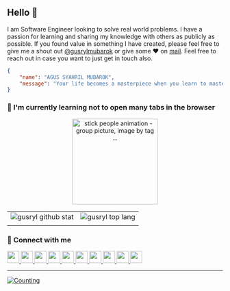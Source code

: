 ## Hello 👋 
I am Software Engineer looking to solve real world problems. I have a passion for learning and sharing my knowledge with others as publicly as possible. If you found value in something I have created, please feel free to give me a shout out [@gusrylmubarok](https://instagram.com/gusrylmubarok/) or give some ♥ on [mail](mailto:gusrylmubarok@gmail.com). Feel free to reach out in case you want to just get in touch also.


```json
{
    "name": "AGUS SYAHRIL MUBAROK",
    "message": "Your life becomes a masterpiece when you learn to master piece.",
}
```
###  🌱 I'm currently learning not to open many tabs in the browser
<p align="center">
<a href="http://cliparts.co/clipart/2423198" title="Image from cliparts.co"><img src="http://cliparts.co/cliparts/BTg/E5M/BTgE5MByc.gif" width="200" alt="stick people animation - group picture, image by tag ..." /></a>

|||
|---|---|
|![gusryl github stat](https://github-readme-stats.vercel.app/api?username=gusrylmubarok&show_icons=true&hide_border=true&theme=graywhite)|![gusryl top lang](https://github-readme-stats.vercel.app/api/top-langs/?username=GusrylMubarok&layout=compact&hide=html,css,scss,vue,PLpgSQL&langs_count=4&hide_border=true&theme=graywhite)|
||| 

</p>
<!--
###  🔧 Favorite tools and technology
<p align="left">
<a href="https://www.linux.org/" target="_blank" rel="noreferrer"> <img height="28" width="28" src="https://unpkg.com/simple-icons@v6/icons/linux.svg"> </a>
<a href="https://code.visualstudio.com/" target="_blank" rel="noreferrer"> <img height="28" width="28" src="https://unpkg.com/simple-icons@v6/icons/visualstudiocode.svg"> </a>
<a href="https://www.jetbrains.com/idea/" target="_blank" rel="noreferrer"> <img height="28" width="28" src="https://unpkg.com/simple-icons@v6/icons/intellijidea.svg"> </a>
<a href="https://developer.android.com/studio" target="_blank" rel="noreferrer"> <img height="28" width="28" src="https://unpkg.com/simple-icons@v6/icons/androidstudio.svg"> </a>
<a href="https://www.docker.com/" target="_blank" rel="noreferrer"> <img height="28" width="28" src="https://unpkg.com/simple-icons@v6/icons/docker.svg"> </a>
<a href="https://www.java.com/" target="_blank" rel="noreferrer"> <img height="28" width="28" src="https://unpkg.com/simple-icons@v6/icons/java.svg"> </a> 
<a href="https://go.dev/" target="_blank" rel="noreferrer"> <img height="28" width="28" src="https://unpkg.com/simple-icons@v6/icons/go.svg"> </a>
<a href="https://www.javascript.com/" target="_blank" rel="noreferrer"> <img height="28" width="28" src="https://unpkg.com/simple-icons@v6/icons/javascript.svg"> </a>
<a href="https://nodejs.org/en/" target="_blank" rel="noreferrer"> <img height="28" width="28" src="https://unpkg.com/simple-icons@v6/icons/nodedotjs.svg"> </a>
<a href="https://www.php.net/" target="_blank" rel="noreferrer"> <img height="28" width="28" src="https://unpkg.com/simple-icons@v6/icons/php.svg"> </a> 
<a href="https://kotlinlang.org/" target="_blank" rel="noreferrer"> <img height="28" width="28" src="https://unpkg.com/simple-icons@v6/icons/kotlin.svg"> </a>
<a href="https://www.python.org/" target="_blank" rel="noreferrer"> <img height="28" width="28" src="https://unpkg.com/simple-icons@v6/icons/python.svg"> </a> 
<a href="https://www.npmjs.com/" target="_blank" rel="noreferrer"> <img height="28" width="28" src="https://unpkg.com/simple-icons@v6/icons/npm.svg"> </a> 
<a href="https://yarnpkg.com/" target="_blank" rel="noreferrer"> <img height="28" width="28" src="https://unpkg.com/simple-icons@v6/icons/yarn.svg"> </a> 
<a href="https://gradle.org/" target="_blank" rel="noreferrer"> <img height="28" width="28" src="https://unpkg.com/simple-icons@v6/icons/gradle.svg"> </a>
<a href="https://maven.apache.org/" target="_blank" rel="noreferrer"> <img height="28" width="28" src="https://unpkg.com/simple-icons@v6/icons/apachemaven.svg"> </a>
<a href="https://www.postgresql.org/" target="_blank" rel="noreferrer"> <img height="28" width="28" src="https://unpkg.com/simple-icons@v6/icons/postgresql.svg"> </a>
<a href="https://www.mongodb.com/" target="_blank" rel="noreferrer"> <img height="28" width="28" src="https://unpkg.com/simple-icons@v6/icons/mongodb.svg"> </a>
<a href="https://expressjs.com/" target="_blank" rel="noreferrer"> <img height="28" width="28" src="https://unpkg.com/simple-icons@v6/icons/express.svg"> </a>
<a href="https://spring.io/" target="_blank" rel="noreferrer"> <img height="28" width="28" src="https://unpkg.com/simple-icons@v6/icons/spring.svg"> </a> 
<a href="https://codeigniter.com/" target="_blank" rel="noreferrer"> <img height="28" width="28" src="https://unpkg.com/simple-icons@v6/icons/codeigniter.svg"> </a> 
<a href="https://www.nginx.com/" target="_blank" rel="noreferrer"> <img height="28" width="28" src="https://unpkg.com/simple-icons@v6/icons/nginx.svg"> </a>
<a href="https://git-scm.com/" target="_blank" rel="noreferrer"> <img height="28" width="28" src="https://unpkg.com/simple-icons@v6/icons/git.svg"> </a>
<a href="https://www.postman.com/" target="_blank" rel="noreferrer"> <img height="28" width="28" src="https://unpkg.com/simple-icons@v6/icons/postman.svg"> </a>
<a href="https://swagger.io/" target="_blank" rel="noreferrer"> <img height="28" width="28" src="https://unpkg.com/simple-icons@v6/icons/swagger.svg"> </a>
<a href="https://gnupg.org/" target="_blank" rel="noreferrer"> <img height="28" width="28" src="https://unpkg.com/simple-icons@v6/icons/gnuprivacyguard.svg"> </a>
<a href="https://aws.amazon.com/id/" target="_blank" rel="noreferrer"> <img height="28" width="28" src="https://unpkg.com/simple-icons@v6/icons/amazonaws.svg"> </a>   
<a href="https://www.amd.com/en" target="_blank" rel="noreferrer"> <img height="28" width="28" src="https://unpkg.com/simple-icons@v6/icons/amd.svg"> </a>
<a href="" target="_blank" rel="noreferrer"> <img height="28" width="28" src="https://unpkg.com/simple-icons@v6/icons/github.svg"> </a>
</p>
    
</p>
-->

###  💬 Connect with me
<a href="https://www.linkedin.com/in/agussyahrilmubarok/" target="_blank" rel="noreferrer"> <img height="28" width="28" src="https://unpkg.com/simple-icons@v6/icons/linkedin.svg"> </a>
<a href="https://www.instagram.com/gusrylmubarok/" target="_blank" rel="noreferrer"> <img height="28" width="28" src="https://unpkg.com/simple-icons@v6/icons/instagram.svg"> </a>
<a href="https://twitter.com/gusrylmubarok76/" target="_blank" rel="noreferrer"> <img height="28" width="28" src="https://unpkg.com/simple-icons@v6/icons/twitter.svg"> </a>
<a href="https://gusrylmubarok.medium.com/" target="_blank" rel="noreferrer"> <img height="28" width="28" src="https://unpkg.com/simple-icons@v6/icons/medium.svg"> </a>
<a href="https://stackoverflow.com/users/16186091/gusrylmubarok" target="_blank" rel="noreferrer"> <img height="28" width="28" src="https://unpkg.com/simple-icons@v6/icons/stackoverflow.svg"> </a>
<a href="https://gitlab.com/gusrylmubarok/" target="_blank" rel="noreferrer"> <img height="28" width="28" src="https://unpkg.com/simple-icons@v6/icons/gitlab.svg"> </a>
<a href="https://www.hackerrank.com/gusrylmubarok/" target="_blank" rel="noreferrer"> <img height="28" width="28" src="https://unpkg.com/simple-icons@v6/icons/hackerrank.svg"> </a>
<a href="https://www.upwork.com/in/gusrylmubarok/" target="_blank" rel="noreferrer"> <img height="28" width="28" src="https://unpkg.com/simple-icons@v6/icons/upwork.svg"> </a>
<a href="https://www.behance.com/gusrylmubarok/" target="_blank" rel="noreferrer"> <img height="28" width="28" src="https://unpkg.com/simple-icons@v6/icons/behance.svg"> </a>
<a href="https://www.dribbble.com/gusrylmubarok/" target="_blank" rel="noreferrer"> <img height="28" width="28" src="https://unpkg.com/simple-icons@v6/icons/dribbble.svg"> </a>

___
[![Counting](https://visitcount.itsvg.in/api?id=gusrylmubarok&icon=7&color=12)](https://visitcount.itsvg.in)
